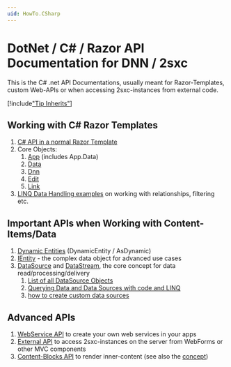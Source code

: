 ```yaml
---
uid: HowTo.CSharp
---
```

# DotNet / C# / Razor API Documentation for DNN / 2sxc

This is the C# .net API Documentations, usually meant for Razor-Templates, custom Web-APIs or when accessing 2sxc-instances from external code.

[!include["Tip Inherits"](razor/shared-tip-inherits.md)]

## Working with C# Razor Templates
1. [C# API in a normal Razor Template](xref:HowTo.Razor.Templates)
1. Core Objects:
    1. [App](xref:HowTo.DynamicCode.App) (includes App.Data)
    1. [Data](xref:HowTo.DynamicCode.Data)
    1. [Dnn](xref:HowTo.DynamicCode.Dnn)
    1. [Edit](xref:HowTo.Razor.Edit)
    1. [Link](xref:HowTo.DynamicCode.Link)
1. [LINQ Data Handling examples](xref:Specs.DataSources.Linq) on working with relationships, filtering etc.

## Important APIs when Working with Content-Items/Data

1. [Dynamic Entities](xref:HowTo.DynamicCode.DynamicEntity) (DynamicEntity / AsDynamic)
1. [IEntity](xref:HowTo.DynamicCode.Entity) - the complex data object for advanced use cases
1. [DataSource](xref:Specs.DataSources.DataSource) and [DataStream](xref:ToSic.Eav.DataSources.IDataStream), the core concept for data read/processing/delivery
    1. [List of all DataSource Objects](xref:Specs.DataSources.ListAll)
    2. [Querying Data and Data Sources with code and LINQ](xref:Specs.DataSources.Linq)
    3. [how to create custom data sources](http://2sxc.org/en/blog/post/new-2sxc7-create-your-own-custom-datasource-for-visual-query)

## Advanced APIs

1. [WebService API](xref:HowTo.WebApi) to create your own web services in your apps
1. [External API](xref:HowTo.External) to access 2sxc-instances on the server from WebForms or other MVC components
1. [Content-Blocks API](xref:HowTo.Razor.Blocks) to render inner-content (see also the [concept](xref:Specs.Cms.InnerContent))



